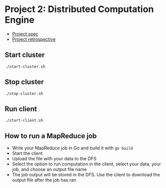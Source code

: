 # Project 2: Distributed Computation Engine

- [Project spec](https://www.cs.usfca.edu/~mmalensek/cs677/assignments/project-2.html)
- [Project retrospective](retrospective.md)

## Start cluster

`./start-cluster.sh`

## Stop cluster

`./stop-cluster.sh`

## Run client

`./start-client.sh`

## How to run a MapReduce job

- Write your MapReduce job in Go and build it with `go build`
- Start the client
- Upload the file with your data to the DFS
- Select the option to run computation in the client, select your data, your job, and choose an output file name
- The job output will be stored in the DFS. Use the client to download the output file after the job has ran
